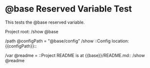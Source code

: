 # @base Reserved Variable Test

This tests the @base reserved variable.

Project root: 
/show @base

/path @configPath = "@base/config"
/show ::Config location: {{configPath}}::

/var @readme = ::Project README is at {{base}}/README.md::
/show @readme
